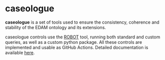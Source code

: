 # caseologue

**caseologue** is a set of tools used to ensure the consistency, coherence and stability of the EDAM ontology and its extensions.

caseologue controls use the [ROBOT](http://robot.obolibrary.org/) tool, running both standard and custom queries, as well as a custom python package. All these controls are implemented and usable as GitHub Actions. Detailed documentation is available [here](https://edamontology.github.io/caseologue/).
